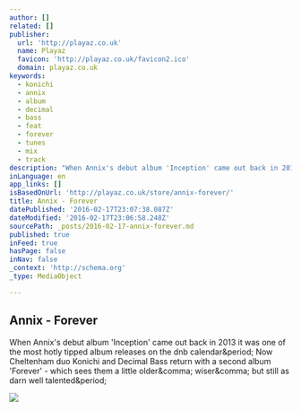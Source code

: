 ```yaml
---
author: []
related: []
publisher:
  url: 'http://playaz.co.uk'
  name: Playaz
  favicon: 'http://playaz.co.uk/favicon2.ico'
  domain: playaz.co.uk
keywords:
  - konichi
  - annix
  - album
  - decimal
  - bass
  - feat
  - forever
  - tunes
  - mix
  - track
description: "When Annix's debut album 'Inception' came out back in 2013 it was one of the most hotly tipped album releases on the dnb calendar. Now Cheltenham duo Konichi and Decimal Bass return with a second album 'Forever' - which sees them a little older, wiser, but still as darn well talented."
inLanguage: en
app_links: []
isBasedOnUrl: 'http://playaz.co.uk/store/annix-forever/'
title: Annix - Forever
datePublished: '2016-02-17T23:07:38.087Z'
dateModified: '2016-02-17T23:06:58.248Z'
sourcePath: _posts/2016-02-17-annix-forever.md
published: true
inFeed: true
hasPage: false
inNav: false
_context: 'http://schema.org'
_type: MediaObject

---
```

<article style=""><h1>Annix - Forever</h1><p>When Annix's debut album 'Inception' came out back in 2013 it was one of the most hotly tipped album releases on the dnb calendar&amp;period; Now Cheltenham duo Konichi and Decimal Bass return with a second album 'Forever' - which sees them a little older&amp;comma; wiser&amp;comma; but still as darn well talented&amp;period;</p><img src="http://playaz.co.uk/timthumb.php?src=http://playaz.co.uk/rm-app/uploads/2016/01/PLAYAZ065D.jpg&amp;w=600&amp;h=600&amp;q=90" /></article>